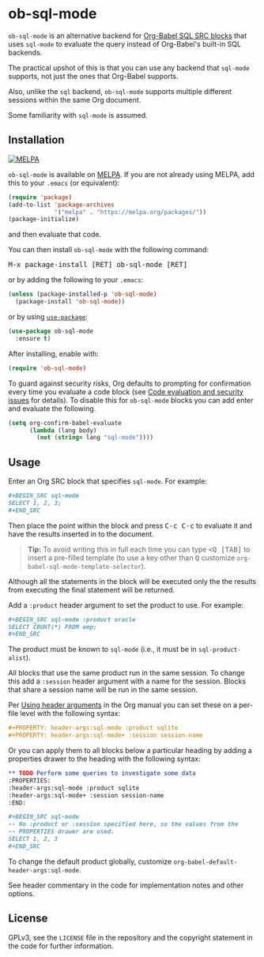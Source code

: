 # ob-sql-mode

`ob-sql-mode` is an alternative backend for
[Org-Babel SQL SRC blocks](http://orgmode.org/worg/org-contrib/babel/languages/ob-doc-sql.html) that
uses `sql-mode` to evaluate the query instead of Org-Babel's built-in
SQL backends.

The practical upshot of this is that you can use any backend that
`sql-mode` supports, not just the ones that Org-Babel supports.

Also, unlike the `sql` backend, `ob-sql-mode` supports multiple different
sessions within the same Org document.

Some familiarity with `sql-mode` is assumed.

## Installation

[![MELPA](https://melpa.org/packages/ob-sql-mode-badge.svg)](https://melpa.org/#/ob-sql-mode)

`ob-sql-mode` is available on [MELPA](https://melpa.org/). If you are
not already using MELPA, add this to your `.emacs` (or equivalent):

```lisp
(require 'package)
(add-to-list 'package-archives
	         '("melpa" . "https://melpa.org/packages/"))
(package-initialize)
```

and then evaluate that code.

You can then install `ob-sql-mode` with the following command:

<kbd>M-x package-install [RET] ob-sql-mode [RET]</kbd>

or by adding the following to your `.emacs`:

```lisp
(unless (package-installed-p 'ob-sql-mode)
  (package-install 'ob-sql-mode))
```

or by using [`use-package`](https://github.com/jwiegley/use-package):

``` lisp
(use-package ob-sql-mode
  :ensure t)
```

After installing, enable with:

``` lisp
(require 'ob-sql-mode)
```

To guard against security risks, Org defaults to prompting for
confirmation every time you evaluate a code block
(see
[Code evaluation and security issues](http://orgmode.org/manual/Code-evaluation-security.html) for
details). To disable this for `ob-sql-mode` blocks you can add enter and
evaluate the following.

``` lisp
(setq org-confirm-babel-evaluate
      (lambda (lang body)
        (not (string= lang "sql-mode"))))
```

## Usage

Enter an Org SRC block that specifies `sql-mode`. For example:

```org
#+BEGIN_SRC sql-mode
SELECT 1, 2, 3;
#+END_SRC
```

Then place the point within the block and press <kbd>C-c C-c</kbd> to
evaluate it and have the results inserted in to the document.

> **Tip:** To avoid writing this in full each time you can type <kbd>&lt;Q
> [TAB]</kbd> to insert a pre-filled template (to use a key other than
> <kbd>Q</kbd> customize `org-babel-sql-mode-template-selector`).

Although all the statements in the block will be executed only the the
results from executing the final statement will be returned.

Add a `:product` header argument to set the product to use. For example:

``` org
#+BEGIN_SRC sql-mode :product oracle
SELECT COUNT(*) FROM emp;
#+END_SRC
```

The product must be known to `sql-mode` (i.e., it must be in
`sql-product-alist`).

All blocks that use the same product run in the same session. To change
this add a `:session` header argument with a name for the session. Blocks that
share a session name will be run in the same session.

Per
[Using header arguments](http://orgmode.org/manual/Using-header-arguments.html#Using-header-arguments) in
the Org manual you can set these on a per-file level with the
following syntax:

``` org
#+PROPERTY: header-args:sql-mode :product sqlite
#+PROPERTY: header-args:sql-mode+ :session session-name
```

Or you can apply them to all blocks below a particular heading by adding
a properties drawer to the heading with the following syntax:

``` org
** TODO Perform some queries to investigate some data
:PROPERTIES:
:header-args:sql-mode :product sqlite
:header-args:sql-mode+ :session session-name
:END:

#+BEGIN_SRC sql-mode
-- No :product or :session specified here, so the values from the
-- PROPERTIES drawer are used.
SELECT 1, 2, 3
#+END_SRC
```

To change the default product globally, customize
`org-babel-default-header-args:sql-mode`.

See header commentary in the code for implementation notes and other options.

## License

GPLv3, see the `LICENSE` file in the repository and the copyright statement
in the code for further information.

